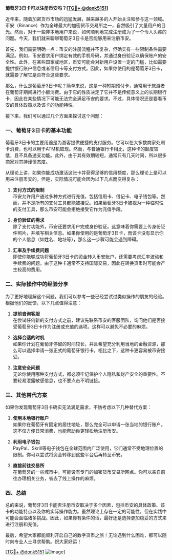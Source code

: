 **葡萄牙3日卡可以注册币安吗？[[TG💪+ @donk5151](https://t.me/s/donk5151)]**

近年来，随着加密货币市场的迅猛发展，越来越多的人开始关注和参与这一领域。币安（Binance）作为全球最大的加密货币交易所之一，自然吸引了大量用户的目光。然而，对于一些非本地用户来说，如何顺利地完成注册成为了一个令人头疼的问题。今天，我们就来聊聊葡萄牙3日卡是否能够用来注册币安。

首先，我们需要明确一点：币安的注册流程并不复杂，但确实有一些限制条件需要满足。例如，币安要求用户绑定有效的手机号码，并通过身份验证以确保账户的安全性。此外，在某些国家或地区，币安可能会对新用户设置一定的门槛，比如需要提供银行账户信息或者信用卡等支付方式。因此，如果你使用的是葡萄牙3日卡，就需要了解它是否符合这些要求。

那么，什么是葡萄牙3日卡呢？简单来说，这是一种短期预付卡，通常用于旅游者在葡萄牙期间进行小额消费。由于它的性质决定了它并不是传统意义上的长期银行卡，因此在某些情况下可能无法完全满足币安的要求。不过，具体情况还是要看币安的具体政策以及该卡的功能特性。

接下来，我们可以通过几个方面来探讨这个问题：

### **一、葡萄牙3日卡的基本功能**
葡萄牙3日卡的主要用途是为游客提供便捷的支付服务。它可以在大多数商家处刷卡消费，也可以用于ATM机取现。然而，与普通银行卡相比，这种卡的额度较低，且不具备透支功能。此外，由于其有效期较短，通常只有几天时间，所以很多商家对其持谨慎态度。

从理论上讲，如果你能成功激活这张卡并获得足够的信用额度，那么理论上是可以用来注册币安的。但是，实际情况可能会因为以下几点而变得复杂：

1. **支付方式的限制**  
   币安允许用户通过多种方式进行充值，包括信用卡、借记卡、电子钱包等。然而，并不是所有的支付工具都能被接受。如果葡萄牙3日卡被视为一种临时性的支付工具，那么币安可能会拒绝接受它作为充值手段。

2. **身份验证的需求**  
   除了支付功能外，币安还要求用户完成身份验证。这意味着你需要上传身份证件照片，并填写相关信息。如果你使用的是葡萄牙3日卡，而该卡没有显示你的个人信息（如姓名、地址等），那么这一步骤可能会遇到障碍。

3. **汇率及手续费问题**  
   即使你能够成功将葡萄牙3日卡的资金转入币安账户，还需要考虑汇率波动和手续费的问题。由于这种卡通常不支持国际交易，因此在转换货币时可能会产生较高的费用。

### **二、实际操作中的经验分享**
为了更好地理解这个问题，我们可以参考一些已经尝试过类似操作的朋友的经验。根据他们的反馈，以下几点值得注意：

1. **提前咨询客服**  
   在尝试任何新的支付方式之前，建议先联系币安的客服团队，询问他们是否接受葡萄牙3日卡作为注册或充值的选项。这样可以避免不必要的麻烦。

2. **选择合适的时机**  
   如果你计划在葡萄牙停留的时间较长，并且希望充分利用当地的金融资源，那么可以选择申请一张正式的葡萄牙银行卡。相比之下，这种卡更容易被币安接受。

3. **注意安全问题**  
   无论你使用哪种支付方式，都必须牢记保护个人隐私和财产安全的重要性。不要轻易泄露敏感信息，也不要点击不明链接。

### **三、其他替代方案**
如果你发现葡萄牙3日卡确实无法满足需求，不妨考虑以下几种替代方案：

1. **使用本地银行账户**  
   如果你在葡萄牙有固定的居住地址，那么完全可以申请一张当地的银行账户。这不仅方便日常消费，也能帮助你更轻松地注册币安。

2. **利用电子钱包**  
   PayPal、Skrill等电子钱包在全球范围内广泛使用，它们通常不受地理位置的限制。你可以尝试将资金转移到这些平台后再转至币安。

3. **直接前往交易所**  
   在葡萄牙的一些城市中，可能设有专门的加密货币交易所网点。你可以亲自前往办理相关业务，省去了线上操作的麻烦。

### **四、总结**
总的来说，葡萄牙3日卡能否注册币安取决于多个因素，包括币安的具体政策、该卡的功能特点以及你的实际操作能力。虽然理论上存在一定的可能性，但在实践中可能会面临诸多挑战。因此，如果你有条件的话，最好还是选择更加稳妥的方式来进行注册和充值。

最后，希望大家都能顺利开启自己的数字货币之旅！无论遇到什么困难，都可以随时向专业人士寻求帮助。祝大家好运！

[[TG💪+ @donk5151](https://t.me/s/donk5151) ![Image](https://i.postimg.cc/rwNCRYN7/Snipaste-2025-04-30-17-27-05.png)]